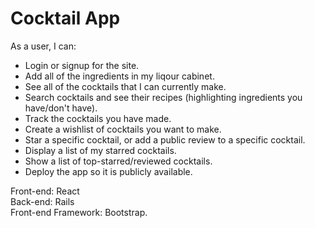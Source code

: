 # Cocktail App

As a user, I can:
- Login or signup for the site.
- Add all of the ingredients in my liqour cabinet.
- See all of the cocktails that I can currently make.
- Search cocktails and see their recipes (highlighting ingredients you have/don't have).
- Track the cocktails you have made.
- Create a wishlist of cocktails you want to make.
- Star a specific cocktail, or add a public review to a specific cocktail.
- Display a list of my starred cocktails.
- Show a list of top-starred/reviewed cocktails.
- Deploy the app so it is publicly available.

Front-end: React<br />
Back-end: Rails<br />
Front-end Framework: Bootstrap.

